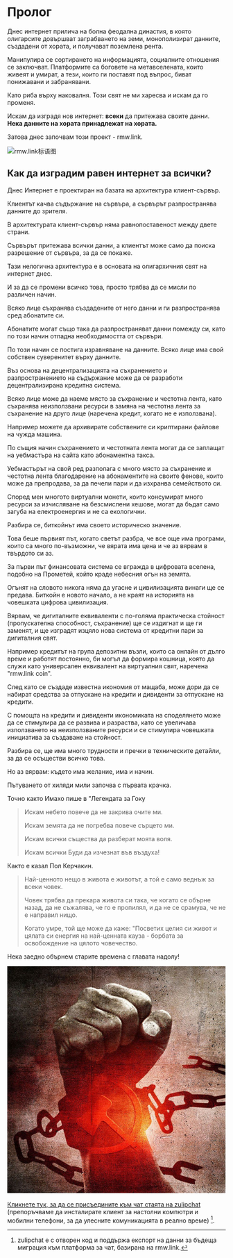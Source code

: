 # Пролог

Днес интернет прилича на болна феодална династия, в която олигарсите довършват заграбването на земи, монополизират данните, създадени от хората, и получават поземлена рента.

Манипулира се сортирането на информацията, социалните отношения се заключват. Платформите са боговете на метавселената, които живеят и умират, а тези, които ги поставят под въпрос, биват понижавани и забранявани.

Като риба върху наковалня. Този свят не ми харесва и искам да го променя.

Искам да изградя нов интернет: **всеки** да притежава своите данни. **Нека данните на хората принадлежат на хората.**

Затова днес започвам този проект - rmw.link.

![rmw.link标语图](/slogan.svg)

## Как да изградим равен интернет за всички?

Днес Интернет е проектиран на базата на архитектура клиент-сървър.

Клиентът качва съдържание на сървъра, а сървърът разпространява данните до зрителя.

В архитектурата клиент-сървър няма равнопоставеност между двете страни.

Сървърът притежава всички данни, а клиентът може само да поиска разрешение от сървъра, за да се покаже.

Тази нелогична архитектура е в основата на олигархичния свят на интернет днес.

И за да се промени всичко това, просто трябва да се мисли по различен начин.

Всяко лице съхранява създадените от него данни и ги разпространява сред абонатите си.

Абонатите могат също така да разпространяват данни помежду си, като по този начин отпадна необходимостта от сървъри.

По този начин се постига изравняване на данните. Всяко лице има свой собствен суверенитет върху данните.

Въз основа на децентрализацията на съхранението и разпространението на съдържание може да се разработи децентрализирана кредитна система.

Всяко лице може да наеме място за съхранение и честотна лента, като съхранява неизползвани ресурси в замяна на честотна лента за съхранение на друго лице (наречена кредит, когато не е използвана).

Например можете да архивирате собствените си криптирани файлове на чужда машина.

По същия начин съхранението и честотната лента могат да се заплащат на уебмастъра на сайта като абонаментна такса.

Уебмастърът на свой ред разполага с много място за съхранение и честотна лента благодарение на абонаментите на своите фенове, които може да препродава, за да печели пари и да изхранва семейството си.

Според мен многото виртуални монети, които консумират много ресурси за изчисляване на безсмислени хешове, могат да бъдат само загуба на електроенергия и не са екологични.

Разбира се, биткойнът има своето историческо значение.

Това беше първият път, когато светът разбра, че все още има програми, които са много по-възможни, че вярата има цена и че аз вярвам в твърдото си аз.

За първи път финансовата система се вгражда в цифровата вселена, подобно на Прометей, който краде небесния огън на земята.

Огънят на словото никога няма да угасне и цивилизацията винаги ще се предава. Биткойн е новото начало, а не краят на историята на човешката цифрова цивилизация.

Вярвам, че дигиталните еквиваленти с по-голяма практическа стойност (пропускателна способност, съхранение) ще се издигнат и ще ги заменят, и ще изградят изцяло нова система от кредитни пари за дигиталния свят.

Например кредитът на група депозитни възли, които са онлайн от дълго време и работят постоянно, би могъл да формира кошница, която да служи като универсален еквивалент на виртуалния свят, наречена "rmw.link coin".

След като се създаде известна икономия от мащаба, може дори да се набират средства за отпускане на кредити и дивиденти за отпускане на кредити.

С помощта на кредити и дивиденти икономиката на споделянето може да се стимулира да се развива и разраства, като се увеличава използването на неизползваните ресурси и се стимулира човешката инициатива за създаване на стойност.

Разбира се, ще има много трудности и пречки в техническите детайли, за да се осъществи всичко това.

Но аз вярвам: където има желание, има и начин.

Пътуването от хиляди мили започва с първата крачка.

Точно както Имахо пише в "Легендата за Гоку

> Искам небето повече да не закрива очите ми.
> 
> Искам земята да не погребва повече сърцето ми.
> 
> Искам всички същества да разберат моята воля.
> 
> Искам всички Буди да изчезнат във въздуха!

Както е казал Пол Керчакин.

> Най-ценното нещо в живота е животът, а той е само веднъж за всеки човек.
> 
> Човек трябва да прекара живота си така, че когато се обърне назад, да не съжалява, че го е пропилял, и да не се срамува, че не е направил нищо.
> 
> Когато умре, той ще може да каже: "Посветих целия си живот и цялата си енергия на най-ценната кауза - борбата за освобождение на цялото човечество.

Нека заедно обърнем старите времена с главата надолу!

![](https://raw.githubusercontent.com/gcxfd/img/gh-pages/1.jpg)

[Кликнете тук, за да се присъедините към чат стаята на zulipchat](https://rmw.zulipchat.com) (препоръчваме да инсталирате клиент за настолни компютри и мобилни телефони, за да улесните комуникацията в реално време) [^1].

[^1]: zulipchat е с отворен код и поддържа експорт на данни за бъдеща миграция към платформа за чат, базирана на rmw.link.